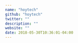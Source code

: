 ```yaml
---
name: "hoytech"
github: "hoytech"
twitter: ""
description: ""
website: ""
date: 2018-05-30T10:36:01-04:00
---
```


